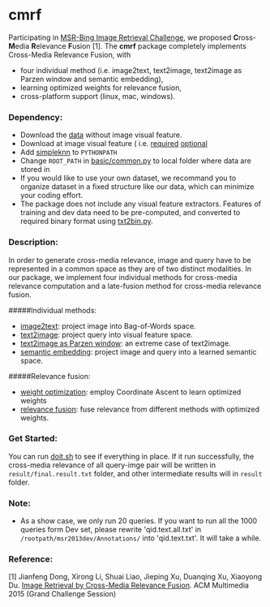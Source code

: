 # cmrf

Participating in [MSR-Bing Image Retrieval Challenge](http://research.microsoft.com/en-US/projects/irc/), 
we proposed **C**ross-**M**edia **R**elevance **F**usion [1].
The **cmrf** package completely implements Cross-Media Relevance Fusion, with
* four individual method (i.e. image2text, text2image, text2image as Parzen window and semantic embedding),
* learning optimized weights for relevance fusion,
* cross-platform support (linux, mac, windows).


### Dependency:
* Download the [data](http://www.mmc.ruc.edu.cn/research/irc2015/data/rucmmc_irc2015_data.tar.gz) without image visual feature.
* Download at image visual feature ( i.e. [required](http://www.mmc.ruc.edu.cn/research/irc2015/data/rucmmc_irc2015_required_feature.tar.gz) [optional](http://www.mmc.ruc.edu.cn/research/irc2015/data/rucmmc_irc2015_optional_feature.tar.gz)
* Add [simpleknn](simpleknn) to `PYTHONPATH`
* Change `ROOT_PATH` in [basic/common.py](basic/common.py) to local folder where data are stored in
* If you would like to use your own dataset, we recommand you to organize dataset in a fixed structure like our data, which can minimize your coding effort.
* The package does not include any visual feature extractors. Features of training and dev data need to be pre-computed, and converted to required binary format using [txt2bin.py](https://github.com/li-xirong/simpleknn/blob/master/txt2bin.py).


### Description:
In order to generate cross-media relevance, image and query have to be represented in a common space as they are of two distinct modalities. In our package, we implement four individual methods for cross-media relevance computation and a late-fusion method for cross-media relevance fusion.

#####Individual methods:
* [image2text](image2text.py): project image into Bag-of-Words space.
* [text2image](text2image.py): project query into visual feature space.
* [text2image as Parzen window](parzenWindow.py): an extreme case of text2image.
* [semantic embedding](semantic_embedding.py):  project image and query into a learned semantic space.

#####Relevance fusion:
* [weight optimization](weightOptimization.py): employ Coordinate Ascent to learn optimized weights
* [relevance fusion](relevanceFusion.py): fuse relevance from different methods with optimized weights.


### Get Started:
You can run [doit.sh](doit.sh) to see if everything in place.
If it run successfully, the cross-media relevance of all query-imge pair will be written in `result/final.result.txt` folder, and other intermediate results will in `result` folder.


### Note:
* As a show case, we only run 20 queries. If you want to run all the 1000 queries form Dev set, please rewrite  'qid.text.all.txt' in `/rootpath/msr2013dev/Annotations/` into 'qid.text.txt'. It will take a while.


### Reference:

[1] Jianfeng Dong, Xirong Li, Shuai Liao, Jieping Xu, Duanqing Xu, Xiaoyong Du. [Image Retrieval by Cross-Media Relevance Fusion](http://www.mmc.ruc.edu.cn/research/irc2015/p173-dong.pdf). ACM Multimedia 2015 (Grand Challenge Session)
